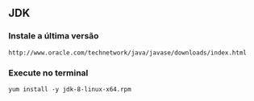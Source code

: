 JDK
---

### Instale a última versão
    http://www.oracle.com/technetwork/java/javase/downloads/index.html
    
### Execute no terminal
    yum install -y jdk-8-linux-x64.rpm
